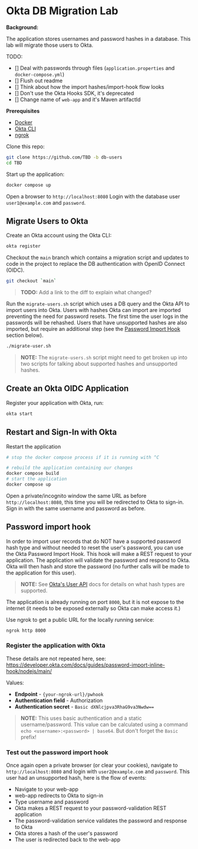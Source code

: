 Okta DB Migration Lab
=====================

**Background:**

The application stores usernames and password hashes in a database. This lab will migrate those users to Okta.

TODO:
- [] Deal with passwords through files (`application.properties` and `docker-compose.yml`)
- [] Flush out readme
- [] Think about how the import hashes/import-hook flow looks
- [] Don't use the Okta Hooks SDK, it's deprecated
- [] Change name of `web-app` and it's Maven artifactId

**Prerequisites** 
- [Docker](https://docs.docker.com/get-docker/)
- [Okta CLI](https://cli.okta.com/)
- [ngrok](https://ngrok.com/download)

Clone this repo:

```bash
git clone https://github.com/TBD -b db-users
cd TBD
```

Start up the application:

```bash
docker compose up
```

Open a browser to `http://localhost:8080`
Login with the database user `user1@example.com` and `password`.

## Migrate Users to Okta

Create an Okta account using the Okta CLI:

```bash
okta register
```

Checkout the `main` branch which contains a migration script and updates to code in the project to replace the DB 
authentication with OpenID Connect (OIDC).

```bash
git checkout `main`
```

> **TODO:** Add a link to the diff to explain what changed?

Run the `migrate-users.sh` script which uses a DB query and the Okta API to import users into Okta.
Users with hashes Okta can import are imported preventing the need for password resets. The first time the user logs
in the passwords will be rehashed.  Users that have unsupported hashes are also imported, but require an additional step
(see the [Password Import Hook](#password-import-hook) section below).

```bash
./migrate-user.sh
```

> **NOTE:** The `migrate-users.sh` script might need to get broken up into two scripts for talking about supported hashes
and unsupported hashes.

## Create an Okta OIDC Application

Register your application with Okta, run:

```bash
okta start
```

## Restart and Sign-In with Okta

Restart the application

```bash
# stop the docker compose process if it is running with ^C

# rebuild the application containing our changes
docker compose build
# start the application
docker compose up
```

Open a private/incognito window the same URL as before `http://localhost:8080`, this time you will be redirected to Okta
to sign-in.  Sign in with the same username and password as before.

## Password import hook

In order to import user records that do NOT have a supported password hash type and without needed to reset the user's
password, you can use the Okta Password Import Hook. This hook will make a REST request to your application. The 
application will validate the password and respond to Okta.  Okta will then hash and store the password (no further 
calls will be made to the application for this user).

> **NOTE:** See [Okta's User API](https://developer.okta.com/docs/reference/api/users/#hashed-password-object) docs for details on what hash types are supported.

The application is already running on port `8000`, but it is not expose to the internet (it needs to be exposed externally so Okta can make access it.)

Use ngrok to get a public URL for the locally running service:

```bash
ngrok http 8000
```

### Register the application with Okta 

These details are not repeated here, see: https://developer.okta.com/docs/guides/password-import-inline-hook/nodejs/main/

Values:
- **Endpoint** - `{your-ngrok-url}/pwhook`
- **Authentication field** - Authorization
- **Authentication secret** - `Basic dXNlcjpva3RhaG9va3Nwdw==`

> **NOTE:** This uses basic authentication and a static username/password. This value can be calculated using a command `echo <username>:<password> | base64`. But don't forget the `Basic ` prefix!

### Test out the password import hook

Once again open a private browser (or clear your cookies), navigate to `http://localhost:8080` and login with `user2@example.com` and `password`.
This user had an unsupported hash, here is the flow of events:

- Navigate to your web-app
- web-app redirects to Okta to sign-in
- Type username and password
- Okta makes a REST request to your password-validation REST application
- The password-validation service validates the password and response to Okta
- Okta stores a hash of the user's password
- The user is redirected back to the web-app

